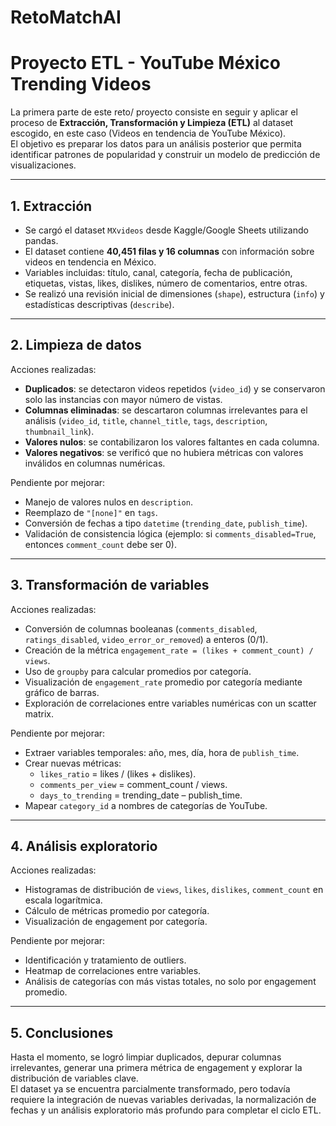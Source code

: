 # RetoMatchAI

# Proyecto ETL - YouTube México Trending Videos

La primera parte de este reto/ proyecto consiste en seguir y aplicar el proceso de **Extracción, Transformación y Limpieza (ETL)** al dataset escogido, en este caso (Videos en tendencia de YouTube México).  
El objetivo es preparar los datos para un análisis posterior que permita identificar patrones de popularidad y construir un modelo de predicción de visualizaciones.

---

## 1. Extracción
- Se cargó el dataset `MXvideos` desde Kaggle/Google Sheets utilizando pandas.  
- El dataset contiene **40,451 filas y 16 columnas** con información sobre videos en tendencia en México.  
- Variables incluidas: título, canal, categoría, fecha de publicación, etiquetas, vistas, likes, dislikes, número de comentarios, entre otras.  
- Se realizó una revisión inicial de dimensiones (`shape`), estructura (`info`) y estadísticas descriptivas (`describe`).  

---

## 2. Limpieza de datos
Acciones realizadas:
- **Duplicados**: se detectaron videos repetidos (`video_id`) y se conservaron solo las instancias con mayor número de vistas.  
- **Columnas eliminadas**: se descartaron columnas irrelevantes para el análisis (`video_id`, `title`, `channel_title`, `tags`, `description`, `thumbnail_link`).  
- **Valores nulos**: se contabilizaron los valores faltantes en cada columna.  
- **Valores negativos**: se verificó que no hubiera métricas con valores inválidos en columnas numéricas.  

Pendiente por mejorar:
- Manejo de valores nulos en `description`.  
- Reemplazo de `"[none]"` en `tags`.  
- Conversión de fechas a tipo `datetime` (`trending_date`, `publish_time`).  
- Validación de consistencia lógica (ejemplo: si `comments_disabled=True`, entonces `comment_count` debe ser 0).  

---

## 3. Transformación de variables
Acciones realizadas:
- Conversión de columnas booleanas (`comments_disabled`, `ratings_disabled`, `video_error_or_removed`) a enteros (0/1).  
- Creación de la métrica `engagement_rate = (likes + comment_count) / views`.  
- Uso de `groupby` para calcular promedios por categoría.  
- Visualización de `engagement_rate` promedio por categoría mediante gráfico de barras.  
- Exploración de correlaciones entre variables numéricas con un scatter matrix.  

Pendiente por mejorar:
- Extraer variables temporales: año, mes, día, hora de `publish_time`.  
- Crear nuevas métricas:  
  - `likes_ratio` = likes / (likes + dislikes).  
  - `comments_per_view` = comment_count / views.  
  - `days_to_trending` = trending_date – publish_time.  
- Mapear `category_id` a nombres de categorías de YouTube.  

---

## 4. Análisis exploratorio
Acciones realizadas:
- Histogramas de distribución de `views`, `likes`, `dislikes`, `comment_count` en escala logarítmica.  
- Cálculo de métricas promedio por categoría.  
- Visualización de engagement por categoría.  

Pendiente por mejorar:
- Identificación y tratamiento de outliers.  
- Heatmap de correlaciones entre variables.  
- Análisis de categorías con más vistas totales, no solo por engagement promedio.  

---

## 5. Conclusiones
Hasta el momento, se logró limpiar duplicados, depurar columnas irrelevantes, generar una primera métrica de engagement y explorar la distribución de variables clave.  
El dataset ya se encuentra parcialmente transformado, pero todavía requiere la integración de nuevas variables derivadas, la normalización de fechas y un análisis exploratorio más profundo para completar el ciclo ETL.
